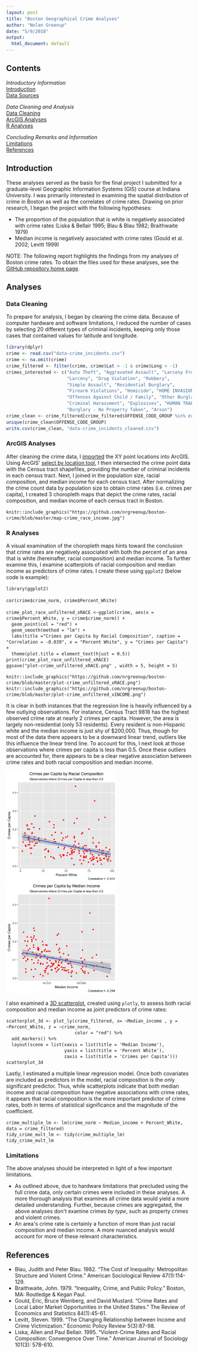 ```yaml
---
layout: post
title: "Boston Geographical Crime Analyses"
author: "Nolan Greenup"
date: "5/9/2018"
output:
  html_document: default
---
```


## Contents
_Introductory Information_   
[Introduction](#introduction)   
[Data Sources](#data-sources)   

_Data Cleaning and Analysis_   
[Data Cleaning](#data-cleaning)   
[ArcGIS Analyses](#arcgis-analyses)   
[R Analyses](#r-analyses)   

_Concluding Remarks and Information_   
[Limitations](#limitations)   
[References](#references)

## Introduction
These analyses served as the basis for the final project I submitted for a graduate-level Geographic Information Systems (GIS) course at Indiana University. I was primarily interested in examining the spatial distribution of crime in Boston as well as the correlates of crime rates. Drawing on prior research, I began the project with the following hypotheses:
   + The proportion of the population that is white is negatively associated with crime rates (Liska & Bellair 1995; Blau 
     & Blau 1982; Braithwaite 1979)
   + Median income is negatively associated with crime rates (Gould et al. 2002; Levitt 1999)

NOTE: The following report highlights the findings from my analyses of Boston crime rates. To obtain the files used for these analyses, see the [GitHub repository home page](https://github.com/nrgreenup/boston-crime).

## Analyses
### Data Cleaning
To prepare for analysis, I began by cleaning the crime data. Because of computer hardware and software limitations, I reduced the number of cases by selecting 20 different types of criminal incidents, keeping only those cases that contained values for latitude and longitude.

```r
library(dplyr)
crime <- read.csv("data-crime_incidents.csv")
crime <- na.omit(crime)
crime_filtered <- filter(crime, crime$Lat > -1 & crime$Long < -1)
crimes_interested <- c("Auto Theft", "Aggravated Assault", "Larceny From Motor Vehicle",
                       "Larceny", "Drug Violation", "Robbery",
                       "Simple Assault", "Residential Burglary",
                       "Firearm Violations", "Homicide", "HOME INVASION",
                       "Offenses Against Child / Family", "Other Burglary", "Commercial Burglary",
                       "Criminal Harassment", "Explosives", "HUMAN TRAFFICKING", "Manslaughter",
                       "Burglary - No Property Taken", "Arson")
crime_clean <- crime_filtered[crime_filtered$OFFENSE_CODE_GROUP %in% crimes_interested,]
unique(crime_clean$OFFENSE_CODE_GROUP)
write.csv(crime_clean, "data-crime_incidents_cleaned.csv")
```

### ArcGIS Analyses
After cleaning the crime data, I [imported](http://desktop.arcgis.com/en/arcmap/10.3/map/working-with-layers/adding-x-y-coordinate-data-as-a-layer.htm) the XY point locations into ArcGIS. Using ArcGIS' [select by location tool](http://desktop.arcgis.com/en/arcmap/10.3/map/working-with-layers/using-select-by-location.htm), I then intersected the crime point data with the Census tract shapefiles, providing the number of criminal incidents in each census tract. Next, I joined in the population size, racial composition, and median income for each census tract. After normalizing the crime count data by population size to obtain crime rates (i.e. crimes per capita), I created 3 choropleth maps that depict the crime rates, racial composition, and median income of each census tract in Boston.

```{r, echo = F}
knitr::include_graphics("https://github.com/nrgreenup/boston-crime/blob/master/map-crime_race_income.jpg")
```

### R Analyses
A visual examination of the choropleth maps hints toward the conclusion that crime rates are negatively associated with both the percent of an area that is white (hereinafter, racial composition) and median income. To further examine this, I examine scatterplots of racial composition and median income as predictors of crime rates. I create these using `ggplot2` (below code is example):

```{r, eval = F}
library(ggplot2)

cor(crime$crime_norm, crime$Percent_White)

crime_plot_race_unfiltered_xRACE <-ggplot(crime, aes(x = crime$Percent_White, y = crime$crime_norm)) +
  geom_point(col = "red") +
  geom_smooth(method = "lm") +
  labs(title ="Crimes per Capita by Racial Composition", caption = "Correlation = -0.039", x = "Percent White", y = "Crimes per Capita") +
  theme(plot.title = element_text(hjust = 0.5)) 
print(crime_plot_race_unfiltered_xRACE)
ggsave("plot-crime_unfiltered_xRACE.png" , width = 5, height = 5)
```

```{r, echo = F}
knitr::include_graphics("https://github.com/nrgreenup/boston-crime/blob/master/plot-crime_unfiltered_xRACE.png")
knitr::include_graphics("https://github.com/nrgreenup/boston-crime/blob/master/plot-crime_unfiltered_xINCOME.png")
```

It is clear in both instances that the regression line is heavily influenced by a few outlying observations. For instance, Census Tract 9818 has the highest observed crime rate at nearly 2 crimes per capita. However, the area is largely non-residential (only 53 residents). Every resident is non-Hispanic white and the median income is just shy of $200,000. Thus, though for most of the data there appears to be a downward linear trend, outliers like this influence the linear trend line. To account for this, I next look at those observations where crimes per capita is less than 0.5. Once these outliers are accounted for, there appears to be a clear negative association between crime rates and both racial composition and median income.

<img src="https://github.com/nrgreenup/boston-crime/blob/master/plot-crime_filtered_xRACE.png" width="300"> <img src="https://github.com/nrgreenup/boston-crime/blob/master/plot-crime_filtered_xINCOME.png" width="300">

I also examined a [3D scatterplot](https://plot.ly/~nrgreenup/3/#/), created using `plotly`, to assess both racial composition and median income as joint predictors of crime rates:

```{R, eval = F}
scatterplot_3d <- plot_ly(crime_filtered, x= ~Median_income , y = ~Percent_White, z = ~crime_norm,
                          color = "red") %>% 
  add_markers() %>%
  layout(scene = list(xaxis = list(title = 'Median Income'),
                      yaxis = list(title = 'Percent White'),
                      zaxis = list(title = 'Crimes per Capita'))) 
scatterplot_3d
```

Lastly, I estimated a multiple linear regression model. Once both covariates are included as predictors in the model, racial composition is the only significant predictor. Thus, while scatterplots indicate that both median income and racial composition have negative associations with crime rates, it appears that racial composition is the more important predictor of crime rates, both in terms of statistical significance and the magnitude of the coefficient.

```{R, eval = F}
crime_multiple_lm <- lm(crime_norm ~ Median_income + Percent_White, data = crime_filtered)
tidy_crime_mult_lm <- tidy(crime_multiple_lm)
tidy_crime_mult_lm
```

### Limitations
The above analyses should be interpreted in light of a few important limitations. 
+ As outlined above, due to hardware limitations that precluded using the full crime data, only certain crimes were included in these analyses. A more thorough analysis that examines all crime data would yield a more detailed understanding. Further, because crimes are aggregated, the above analyses don't examine crimes _by type_, such as property crimes and violent crimes.
+ An area's crime rate is certainly a function of more than just racial composition and median income. A more nuanced analysis would account for more of these relevant characteristics.

## References
+ Blau, Judith and Peter Blau. 1982. “The Cost of Inequality: Metropolitan Structure and Violent Crime.” American Sociological Review 47(1):114-129.
+ Braithwaite, John. 1979. “Inequality, Crime, and Public Policy.” Boston, MA: Routledge & Kegan Paul.
+ Gould, Eric, Bruce Weinberg, and David Mustard. “Crime Rates and Local Labor Market Opportunities in the United States.” The Review of Economics and Statistics 84(1):45-61.
+ Levitt, Steven. 1999. “The Changing Relationship between Income and Crime Victimization.” Economic Policy Review 5(3):87-98.
+ Liska, Allen and Paul Bellair. 1995. “Violent-Crime Rates and Racial Composition: Convergence Over Time.” American Journal of Sociology 101(3): 578-610.

